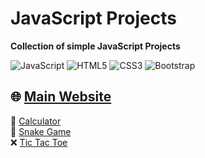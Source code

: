 # JavaScript Projects

<b>Collection of simple JavaScript Projects</b>

![JavaScript](https://img.shields.io/badge/-JavaScript-%23F7DF1C?style=flat-square&logo=javascript&logoColor=000000&labelColor=%23F7DF1C&color=%23FFCE5A)
![HTML5](https://img.shields.io/badge/-HTML5-%23E44D27?style=flat-square&logo=html5&logoColor=ffffff)
![CSS3](https://img.shields.io/badge/-CSS3-%231572B6?style=flat-square&logo=css3)
![Bootstrap](https://img.shields.io/badge/-Bootstrap-%231572B6?style=flat-square&logo=bootstrap&logoColor=ffffff)

## 🌐 <a href="https://xjqx.github.io/JavaScript/">Main Website</a>

🧮 <a href="https://github.com/xJQx/JavaScript/tree/main/Calculator">Calculator</a><br>
🐍 <a href="https://github.com/xJQx/JavaScript/tree/main/Snake_Game">Snake Game</a><br>
❌ <a href="https://github.com/xJQx/JavaScript/tree/main/TicTacToe">Tic Tac Toe</a><br>
